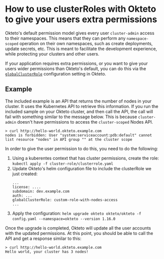 # How to use clusterRoles with Okteto to give your users extra permissions

Okteto's default permission model gives every user `cluster-admin` access to their namespaces. This means that they can perform any `namespace-scoped` operation on their own namespaces, such as create deployments, update secrets, etc. This is meant to facilitate the development experience, while protecting your clusters and other users. 

If your application requires extra permissions, or you want to give your users wider permissions than Okteto's default, you can do this via the [`globalClusterRole`](https://www.okteto.com/docs/reference/helm-chart-values/#globalclusterrole) configuration setting in Okteto. 


## Example

The included example is an API that returns the number of nodes in your cluster. It uses the Kubernetes API to retrieve this information.  If you run the included sample on your Okteto cluster, and then call the API, the call will fail with something similar to the message below. This is because `cluster-admin` doesn't have permissions to access the `cluster-scoped` Nodes API. 

```
> curl http://hello-world.okteto.example.com
nodes is forbidden: User "system:serviceaccount:pdb:default" cannot list resource "nodes" in API group "" at the cluster scope
```

In order to give the user permission to do this, you need to do the following:
1. Using a kuberentes context that has cluster permissions, create the role: `kubectl apply -f cluster-role/clusterrole.yaml`
2. Update Okteto's helm configuration file to include the clusterRole we just created:
    ```
    ...
    license: ....
    subdomain: dev.example.com
    auth: ...
    globalClusterRole: custom-role-with-nodes-access
    ...
    ```
3. Apply the configuration: `helm upgrade okteto okteto/okteto -f config.yaml --namespace=okteto --version 1.16.0` 

Once the upgrade is completed, Okteto will update all the user accounts with the updated permissions. At this point, you should be able to call the API and get a response similar to this:

```
> curl http://hello-world.okteto.example.com
Hello world, your cluster has 3 nodes!
```